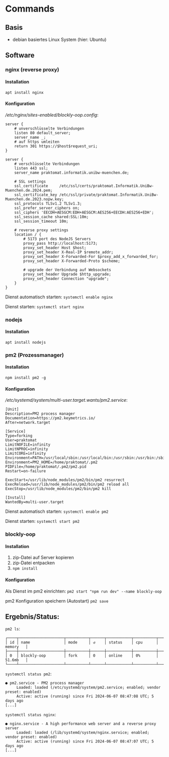 # Commands

## Basis

- debian basiertes Linux System (hier: Ubuntu)

## Software

### nginx (reverse proxy)

#### Installation

`apt install nginx`

#### Konfiguration

_/etc/nginx/sites-enabled/blockly-oop.config_:
```
server {
    # unverschlüsselte Verbindungen
    listen 80 default_server;
    server_name _;
    # auf https umleiten
    return 301 https://$host$request_uri;
}

server {
    # verschlüsselte Verbindungen
    listen 443 ssl;
    server_name praktomat.informatik.unibw-muenchen.de;

    # SSL settings
    ssl_certificate     /etc/ssl/certs/praktomat.Informatik.UniBw-Muenchen.de.2024.pem;
    ssl_certificate_key /etc/ssl/private/praktomat.Informatik.UniBw-Muenchen.de.2023.nopw.key;
    ssl_protocols TLSv1.2 TLSv1.3;
    ssl_prefer_server_ciphers on;
    ssl_ciphers 'EECDH+AESGCM:EDH+AESGCM:AES256+EECDH:AES256+EDH';
    ssl_session_cache shared:SSL:10m;
    ssl_session_timeout 10m;

    # reverse proxy settings
    location / {
        # 5173 port des NodeJS Servers
        proxy_pass http://localhost:5173;
        proxy_set_header Host $host;
        proxy_set_header X-Real-IP $remote_addr;
        proxy_set_header X-Forwarded-For $proxy_add_x_forwarded_for;
        proxy_set_header X-Forwarded-Proto $scheme;

        # upgrade der Verbindung auf Websockets
        proxy_set_header Upgrade $http_upgrade;
        proxy_set_header Connection "upgrade";
    }
}
```

Dienst automatisch starten:
`systemctl enable nginx`

Dienst starten:
`systemctl start nginx`


### nodejs

#### Installation

`apt install nodejs`

### pm2 (Prozessmanager)

#### Installation

`npm install pm2 -g`

#### Konfiguration

_/etc/systemd/system/multi-user.target.wants/pm2.service_:
```
[Unit]
Description=PM2 process manager
Documentation=https://pm2.keymetrics.io/
After=network.target

[Service]
Type=forking
User=praktomat
LimitNOFILE=infinity
LimitNPROC=infinity
LimitCORE=infinity
Environment=PATH=/usr/local/sbin:/usr/local/bin:/usr/sbin:/usr/bin:/sbin:/bin:/snap/bin:/bin:/usr/local/sbin:/usr/local/bin:/usr/sbin:/usr/bin
Environment=PM2_HOME=/home/praktomat/.pm2
PIDFile=/home/praktomat/.pm2/pm2.pid
Restart=on-failure

ExecStart=/usr/lib/node_modules/pm2/bin/pm2 resurrect
ExecReload=/usr/lib/node_modules/pm2/bin/pm2 reload all
ExecStop=/usr/lib/node_modules/pm2/bin/pm2 kill

[Install]
WantedBy=multi-user.target
```

Dienst automatisch starten:
`systemctl enable pm2`

Dienst starten:
`systemctl start pm2`

### blockly-oop

#### Installation

1. zip-Datei auf Server kopieren
2. zip-Datei entpacken
3. `npm install`

#### Konfiguration

Als Dienst im pm2 einrichten:
`pm2 start "npm run dev" --name blockly-oop`

pm2 Konfiguration speichern (Autostart)
`pm2 save`

## Ergebnis/Status:

`pm2 ls`:
```
┌────┬────────────────────┬──────────┬──────┬───────────┬──────────┬──────────┐
│ id │ name               │ mode     │ ↺    │ status    │ cpu      │ memory   │
├────┼────────────────────┼──────────┼──────┼───────────┼──────────┼──────────┤
│ 0  │ blockly-oop        │ fork     │ 0    │ online    │ 0%       │ 51.6mb   │
└────┴────────────────────┴──────────┴──────┴───────────┴──────────┴──────────┘
```

`systemctl status pm2`:
```
● pm2.service - PM2 process manager
     Loaded: loaded (/etc/systemd/system/pm2.service; enabled; vendor preset: enabled)
     Active: active (running) since Fri 2024-06-07 08:47:08 UTC; 5 days ago
[...]
```

`systemctl status nginx`:
```
● nginx.service - A high performance web server and a reverse proxy server
     Loaded: loaded (/lib/systemd/system/nginx.service; enabled; vendor preset: enabled)
     Active: active (running) since Fri 2024-06-07 08:47:07 UTC; 5 days ago
[...]
```